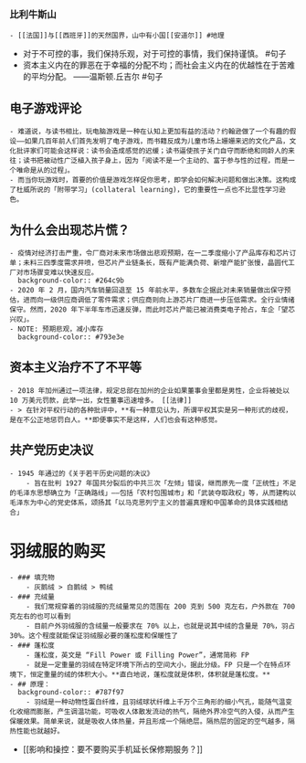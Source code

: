 ### 比利牛斯山
	- [[法国]]与[[西班牙]]的天然国界，山中有小国[[安道尔]] #地理
- 对于不可控的事，我们保持乐观，对于可控的事情，我们保持谨慎。 #句子
- 资本主义内在的罪恶在于幸福的分配不均；而社会主义内在的优越性在于苦难的平均分配。 ——温斯顿.丘吉尔 #句子
## 电子游戏评论
	- 难道说，与读书相比，玩电脑游戏是一种在认知上更加有益的活动？约翰逊做了一个有趣的假设——如果几百年前人们首先发明了电子游戏，而书籍反成为儿童市场上姗姗来迟的文化产品，文化批评家们可能会这样说：读书会造成感觉的迟缓；读书逼使孩子关门自守而断绝和同龄人的来往；读书把被动性广泛植入孩子身上，因为「阅读不是一个主动的、富于参与性的过程，而是一个唯命是从的过程」。
	- 而当你玩游戏时，首要的价值是游戏怎样促你思考，即学会如何解决问题和做出决策。这构成了杜威所说的「附带学习」(collateral learning)，它的重要性一点也不比显性学习逊色。
## 为什么会出现芯片慌？
	- 疫情对经济打击严重，令厂商对未来市场做出悲观预期，在一二季度缩小了产品库存和芯片订单；未料三四季度需求井喷，但芯片产业链条长，既有产能满负荷、新增产能扩张慢，晶圆代工厂对市场骤变难以快速反应。
	  background-color:: #264c9b
	- 2020 年 2 月，国内汽车销量回退至 15 年前水平，多数车企据此对未来销量做出保守预估，进而向一级供应商调低了零件需求；供应商则向上游芯片厂商进一步压低需求。全行业情绪保守。然而，2020 年下半年车市迅速反弹，而此时芯片产能已被消费类电子抢占，车企「望芯兴叹」。
	- NOTE: 预期悲观，减小库存
	  background-color:: #793e3e
## 资本主义治疗不了不平等
	- 2018 年加州通过一项法律，规定总部在加州的企业如果董事会里都是男性，企业将被处以 10 万美元罚款，此举一出，女性董事迅速增多。 [[法律]]
	- > 在针对平权行动的各种批评中，**有一种意见认为，所谓平权其实是另一种形式的歧视，是在不公正地惩罚白人。**即便事实不是这样，人们也会有这种感觉。
## 共产党历史决议
	- 1945 年通过的《关于若干历史问题的决议》
		- 旨在批判 1927 年国共分裂后的中共三次「左倾」错误，继而原先一度「正统性」不足的毛泽东思想确立为「正确路线」——包括「农村包围城市」和「武装夺取政权」等，从而建构以毛泽东为中心的党史体系，颂扬其「以马克思列宁主义的普遍真理和中国革命的具体实践相结合」
# 羽绒服的购买
	- ### 填充物
		- 灰鹅绒 > 白鹅绒 > 鸭绒
	- ### 充绒量
		- 我们常规穿着的羽绒服的充绒量常见的范围在 200 克到 500 克左右，户外款在 700 克左右的也可以看到
		- 目前户外羽绒服的含绒量一般要求在 70% 以上，也就是说其中绒的含量是 70%，羽占 30%。这个程度就能保证羽绒服必要的蓬松度和保暖性了
	- ### 蓬松度
		- 蓬松度，英文是 “Fill Power 或 Filling Power”，通常简称 FP
		- 就是一定重量的羽绒在特定环境下所占的空间大小，据此分级。FP 只是一个在特点环境下，恒定重量的绒的体积大小。**直白地说，蓬松度就是体积，体积就是蓬松度。**
	- ## 原理：
	  background-color:: #787f97
		- 羽绒是一种动物性蛋白纤维，且羽绒球状纤维上千万个三角形的细小气孔，能随气温变化收缩而膨胀，产生调温功能，可吸收人体散发流动的热气，隔绝外界冷空气的入侵，从而产生保暖效果。简单来说，就是吸收人体热量，并且形成一个隔绝层。隔热层的固定的空气越多，隔热性能也就越好。
- [[影响和操控：要不要购买手机延长保修期服务？]]